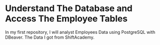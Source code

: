 # Understand The Database and Access The Employee Tables
In my first repository, I will analyst Employees Data using PostgreSQL with DBeaver.
The Data I got from ShiftAcademy.
